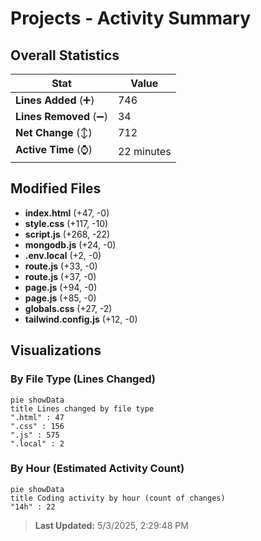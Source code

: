 # Projects - Activity Summary 

## Overall Statistics

| Stat                   | Value                                                             |
| ---------------------- | ----------------------------------------------------------------- |
| **Lines Added** (➕)   | 746                                          |
| **Lines Removed** (➖) | 34                                        |
| **Net Change** (↕)    | 712                |
| **Active Time** (⌚)   | 22 minutes |


## Modified Files
- **index.html** (+47, -0)
- **style.css** (+117, -10)
- **script.js** (+268, -22)
- **mongodb.js** (+24, -0)
- **.env.local** (+2, -0)
- **route.js** (+33, -0)
- **route.js** (+37, -0)
- **page.js** (+94, -0)
- **page.js** (+85, -0)
- **globals.css** (+27, -2)
- **tailwind.config.js** (+12, -0)

## Visualizations

### By File Type (Lines Changed)

```mermaid
pie showData
title Lines changed by file type
".html" : 47
".css" : 156
".js" : 575
".local" : 2
```

### By Hour (Estimated Activity Count)

```mermaid
pie showData
title Coding activity by hour (count of changes)
"14h" : 22
```


> **Last Updated:** 5/3/2025, 2:29:48 PM